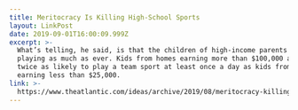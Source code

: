 ```yaml
---
title: Meritocracy Is Killing High-School Sports
layout: LinkPost
date: 2019-09-01T16:00:09.999Z
excerpt: >-
  What’s telling, he said, is that the children of high-income parents are
  playing as much as ever. Kids from homes earning more than $100,000 are now
  twice as likely to play a team sport at least once a day as kids from families
  earning less than $25,000.
link: >-
  https://www.theatlantic.com/ideas/archive/2019/08/meritocracy-killing-high-school-sports/597121/
---
```


